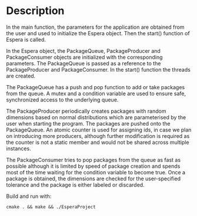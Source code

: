 # Description

In the main function, the parameters for the application are obtained from the user and used to initialize the Espera object. Then the start() function of Espera is called.

In the Espera object, the PackageQueue, PackageProducer and PackageConsumer objects are initialized with the corresponding parameters. The PackageQueue is passed as a reference to the PackageProducer and PackageConsumer. In the start() function the threads are created.

The PackageQueue has a push and pop function to add or take packages from the queue. A mutex and a condition variable are used to ensure safe, synchronized access to the underlying queue. 

The PackageProducer periodically creates packages with random dimensions based on normal distributions which are parameterised by the user when starting the program. The packages are pushed onto the PackageQueue. An atomic counter is used for assigning ids, in case we plan on introducing more producers, although further modification is required as the counter is not a static member and would not be shared across multiple instances.

The PackageConsumer tries to pop packages from the queue as fast as possible although it is limited by speed of package creation and spends most of the time waiting for the condition variable to become true. Once a package is obtained, the dimensions are checked for the user-specified tolerance and the package is either labeled or discarded.

Build and run with:
```
cmake . && make && ./EsperaProject
```
